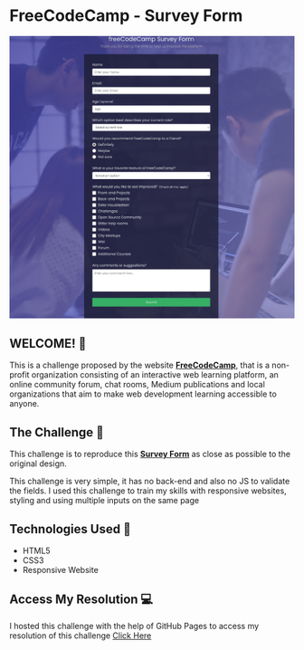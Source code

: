 # FreeCodeCamp - Survey Form

![Design for the FreeCodeCamp](/Assets/Images/screenshot.png)

## WELCOME! 👋

This is a challenge proposed by the website **[FreeCodeCamp](https://www.freecodecamp.org/)**,  that is a non-profit organization consisting of an interactive web learning platform, an online community forum, chat rooms, Medium publications and local organizations that aim to make web development learning accessible to anyone.

## The Challenge 🎯

This challenge is to reproduce this **[Survey Form](https://codepen.io/freeCodeCamp/full/VPaoNP)** as close as possible to the original design.

This challenge is very simple, it has no back-end and also no JS to validate the fields. I used this challenge to train my skills with responsive websites, styling and using multiple inputs on the same page

## Technologies Used 🧩

* HTML5
* CSS3
* Responsive Website

## Access My Resolution 💻

  I hosted this challenge with the help of GitHub Pages to access my resolution of this challenge [Click Here](https://samueloliveiraa.github.io/Formulario-de-Pesquisa/index.html)

